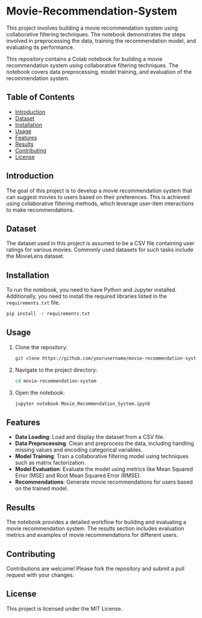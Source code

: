 # Movie-Recommendation-System
This project involves building a movie recommendation system using collaborative filtering techniques. The notebook demonstrates the steps involved in preprocessing the data, training the recommendation model, and evaluating its performance.

This repository contains a Colab notebook for building a movie recommendation system using collaborative filtering techniques. The notebook covers data preprocessing, model training, and evaluation of the recommendation system.

## Table of Contents

- [Introduction](#introduction)
- [Dataset](#dataset)
- [Installation](#installation)
- [Usage](#usage)
- [Features](#features)
- [Results](#results)
- [Contributing](#contributing)
- [License](#license)

## Introduction

The goal of this project is to develop a movie recommendation system that can suggest movies to users based on their preferences. This is achieved using collaborative filtering methods, which leverage user-item interactions to make recommendations.

## Dataset

The dataset used in this project is assumed to be a CSV file containing user ratings for various movies. Commonly used datasets for such tasks include the MovieLens dataset.

## Installation

To run the notebook, you need to have Python and Jupyter installed. Additionally, you need to install the required libraries listed in the `requirements.txt` file.

```bash
pip install -r requirements.txt
```

## Usage

1. Clone the repository:
   ```bash
   git clone https://github.com/yourusername/movie-recommendation-system.git
   ```
2. Navigate to the project directory:
   ```bash
   cd movie-recommendation-system
   ```
3. Open the notebook:
   ```bash
   jupyter notebook Movie_Recommendation_System.ipynb
   ```

## Features

- **Data Loading**: Load and display the dataset from a CSV file.
- **Data Preprocessing**: Clean and preprocess the data, including handling missing values and encoding categorical variables.
- **Model Training**: Train a collaborative filtering model using techniques such as matrix factorization.
- **Model Evaluation**: Evaluate the model using metrics like Mean Squared Error (MSE) and Root Mean Squared Error (RMSE).
- **Recommendations**: Generate movie recommendations for users based on the trained model.

## Results

The notebook provides a detailed workflow for building and evaluating a movie recommendation system. The results section includes evaluation metrics and examples of movie recommendations for different users.

## Contributing

Contributions are welcome! Please fork the repository and submit a pull request with your changes.

## License

This project is licensed under the MIT License.
